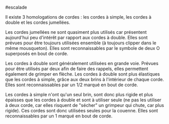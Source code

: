 #escalade 

Il existe 3 homologations de cordes : les cordes à simple, les cordes à double et les cordes jumellées.

Les cordes jumellées ne sont quasiment plus utilisés car présentent aujourd'hui peu d'intérêt par rapport aux cordes à double. Elles sont prévues pour être toujours utilisées ensemble (à toujours clipper dans le même mousqueton). Elles sont reconnaissables par le symbole de deux O superposés en bout de corde.

Les cordes à double sont généralement utilisées en grande voie. Prévues pour être utilisés par deux afin de faire des rappels, elles permettent également de grimper en flèche. Les cordes à double sont plus élastiques que les cordes à simple, grâce aux deux brins à l'intérieur de chaque corde. Elles sont reconnaissables par un 1/2 marqué en bout de corde.

Les cordes à simple n'ont qu'un seul brin, sont donc plus rigide et plus épaisses que les cordes à double et sont à utiliser seule (ne pas les utiliser à deux corde, car elles risquent de "sécher" un grimpeur qui chute, car plus rigide). Ces cordes sont donc utilisées seules pour la couenne. Elles sont reconnaissables par un 1 marqué en bout de corde.